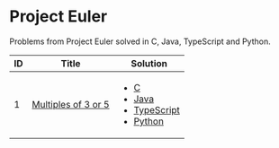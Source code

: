 # Project Euler

Problems from Project Euler solved in C, Java, TypeScript and Python.  


ID | Title | Solution 
---|-------|---------
1|[Multiples of 3 or 5](https://projecteuler.net/problem=1)|<ul> <li>[C](https://github.com/MarioZurera/Project-Euler/blob/main/0001/C/Multiples-of-3-or-5.c)</li> <li>[Java](https://github.com/MarioZurera/Project-Euler/blob/main/0001/Java/Multiples-of-3-or-5.java)</li> <li>[TypeScript](https://github.com/MarioZurera/Project-Euler/blob/main/0001/TypeScript/Multiples-of-3-or-5.ts)</li> <li>[Python](https://github.com/MarioZurera/Project-Euler/blob/main/0001/Python/Multiples-of-3-or-5.py)</li> </ul>
